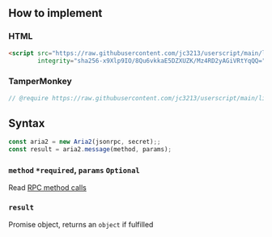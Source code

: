 ## How to implement
### HTML
```HTML
<script src="https://raw.githubusercontent.com/jc3213/userscript/main/libs/aria2.js"
        integrity="sha256-x9Xlp9IO/8Qu6vkkaE5DZXUZK/Mz4RD2yAGiVRtYqQQ=" crossorigin="anonymous"></script>
```
### TamperMonkey
```javascript
// @require https://raw.githubusercontent.com/jc3213/userscript/main/libs/aria2.js#sha256-x9Xlp9IO/8Qu6vkkaE5DZXUZK/Mz4RD2yAGiVRtYqQQ=
```
## Syntax
```javascript
const aria2 = new Aria2(jsonrpc, secret);;
const result = aria2.message(method, params);
```
### `method` `*required`, `params` `Optional`
Read [RPC method calls](https://aria2.github.io/manual/en/html/aria2c.html#methods)
### `result`
Promise object, returns an `object` if fulfilled
